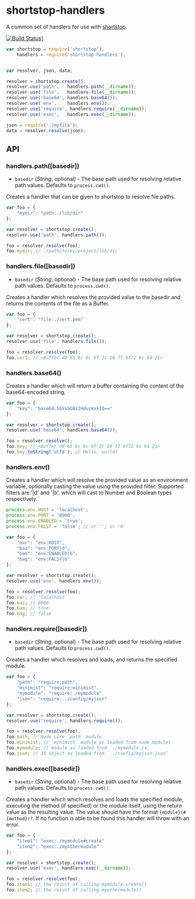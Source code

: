 # shortstop-handlers

A common set of handlers for use with [shortstop](https://github.com/paypal/shortstop).

[![Build Status](http://travis-ci.org/paypal/shortstop-handlers.png)](https://travis-ci.org/paypal/shortstop-handlers)]

```javascript
var shortstop = require('shortstop'),
    handlers = require('shortstop-handlers');


var resolver, json, data;

resolver = shortstop.create();
resolver.use('path',   handlers.path(__dirname));
resolver.use('file',   handlers.file(__dirname));
resolver.use('base64', handlers.base64());
resolver.use('env',    handlers.env());
resolver.use('require', handlers.require(__dirname));
resolver.use('exec',   handlers.exec(__dirname));

json = require('./myfile');
data = resolver.resolve(json);
```

## API
### handlers.path([basedir])

* `basedir` (*String*, optional) - The base path used for resolving relative path values. Defaults to `process.cwd()`.

Creates a handler that can be given to shortstop to resolve file paths.

```javascript
var foo = {
    "mydir": "path:./lib/dir"
};

var resolver = shortstop.create();
resolver.use('path', handlers.path());

foo = resolver.resolve(foo);
foo.mydir; // `/path/to/my/project/lib/dir`
```



### handlers.file([basedir])

* `basedir` (*String*, optional) - The base path used for resolving relative path values. Defaults to `process.cwd()`.

Creates a handler which resolves the provided value to the basedir and returns the contents of the file as a Buffer.

```javascript
var foo = {
    "cert": "file:./cert.pem"
};

var resolver = shortstop.create();
resolver.use('file', handlers.file());

foo = resolver.resolve(foo);
foo.cert; // <Buffer 48 65 6c 6c 6f 2c 20 77 6f72 6c 64 21>
```


### handlers.base64()

Creates a handler which will return a buffer containing the content of the base64-encoded string.

```javascript
var foo = {
    "key": "base64:SGVsbG8sIHdvcmxkIQ=="
};

var resolver = shortstop.create();
resolver.use('base64', handlers.base64());

foo = resolver.resolve();
foo.key; // <Buffer 48 65 6c 6c 6f 2c 20 77 6f72 6c 64 21>
foo.key.toString('utf8'); // Hello, world!
```

### handlers.env()

Creates a handler which will resolve the provided value as an environment variable, optionally casting the value using the provided filter. Supported filters are '|d' and '|b', which will cast to Number and Boolean types respectively.

```javascript
process.env.HOST = 'localhost';
process.env.PORT = '8000';
process.env.ENABLED = 'true'; 
process.env.FALSY = 'false'; // or '', or '0'

var foo = {
    "bar": "env:HOST",
    "baz": "env:PORT|d",
    "bam": "env:ENABLED|b",
    "bag": "env:FALSY|b"
};

var resolver = shortstop.create();
resolver.use('env', handlers.env());

foo = resolver.resolve(foo);
foo.bar; // 'localhost'
foo.baz; // 8000
foo.bam; // true
foo.bag; // false
```


### handlers.require([basedir])

* `basedir` (*String*, optional) - The base path used for resolving relative path values. Defaults to `process.cwd()`.

Creates a handler which resolves and loads, and returns the specified module. 

```javascript
var foo = {
    "path": "require:path",
    "minimist": "require:minimist",
    "mymodule": "require:./mymodule"
    "json": "require:../config/myjson"
};

var resolver = shortstop.create();
resolver.use('require', handlers.require());

foo = resolver.resolve(foo);
foo.path; // Node core `path` module
foo.minimist; // `minimist` module as loaded from node_modules
foo.mymodule; // module as loaded from `./mymodule.js`
foo.json; // JS object as loaded from `../config/myjson.json`
```


### handlers.exec([basedir])

* `basedir` (*String*, optional) - The base path used for resolving relative path values. Defaults to `process.cwd()`.

Creates a handler which which resolves and loads the specified module, executing the method (if specified) or the module itself, using the return value as the resulting value. The value should have the format `{module}(#{method})?`. If no function is able to be found this handler will throw with an error.
```javascript
var foo = {
    "item1": "exec:./mymodule#create"
    "item2": "exec:./myothermodule"
};

var resolver = shortstop.create();
resolver.use('exec', handlers.exec(__dirname));

foo = resolver.resolve(foo);
foo.item1; // the result of calling mymodule.create()
foo.item2; // the result of calling myothermodule()
```

